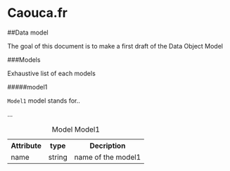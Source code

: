 Caouca.fr
=========

##Data model

The goal of this document is to make a first draft of the Data Object Model

###Models

Exhaustive list of each models

#####model1

`Model1` model stands for..

<table>
  <caption>Model Model1</caption>
  <tr>
    <th>Attribute</th>
    <th>type</th>
    <th>Decription</th>
  </tr>

  <tr>
    <td>name</td>
    <td>string</td>
    <td>name of the model1</td>
  </tr>

  ...
</table>
